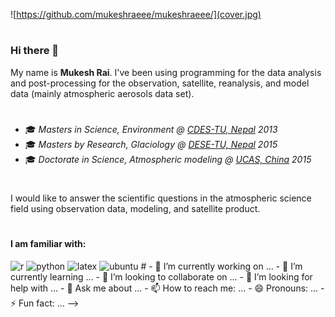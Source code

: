 ![https://github.com/mukeshraeee/mukeshraeee/](cover.jpg)
#
### Hi there 👋
My name is **Mukesh Rai**. I've been using programming for the data analysis and post-processing for the observation, satellite, reanalysis, and model data (mainly atmospheric aerosols data set).
#
- 🎓 *Masters in Science, Environment @ [CDES-TU, Nepal](http://www.cdes.edu.np/) 2013*
- 🎓 *Masters by Research, Glaciology @ [DESE-TU, Nepal](https://ese.ku.edu.np/) 2015*
- 🎓 *Doctorate in Science, Atmospheric modeling @ [UCAS, China](https://ic-en.ucas.ac.cn/) 2015*
#
I would like to answer the scientific questions in the atmospheric science field using observation data, modeling, and satellite product.
#
#### I am familiar with: 
<img src="https://github.com/mukeshraeee/mukeshraeee/r.png" alt="r" width="40" height="40" /> 
<img src="https://github.com/mukeshraeee/mukeshraeee/python.png" alt="python" width="40" height="40" /> 
<img src="https://github.com/mukeshraeee/mukeshraeee/latex.png" alt="latex" width="40" height="40" /> 
<img src="https://github.com/mukeshraeee/mukeshraeee/ubuntu.png" alt="ubuntu" width="40" height="40" />
#
- 🔭 I’m currently working on ...
- 🌱 I’m currently learning ...
- 👯 I’m looking to collaborate on ...
- 🤔 I’m looking for help with ...
- 💬 Ask me about ...
- 📫 How to reach me: ...
- 😄 Pronouns: ...
- ⚡ Fun fact: ...
-->
